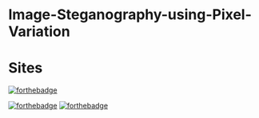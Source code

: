# Image-Steganography-using-Pixel-Variation
# Sites
[![forthebadge](https://forthebadge.com/images/badges/made-with-python.svg)](https://forthebadge.com)


[![forthebadge](https://forthebadge.com/images/badges/0-percent-optimized.svg)](https://forthebadge.com)
[![forthebadge](https://forthebadge.com/images/badges/powered-by-black-magic.svg)](https://forthebadge.com)
